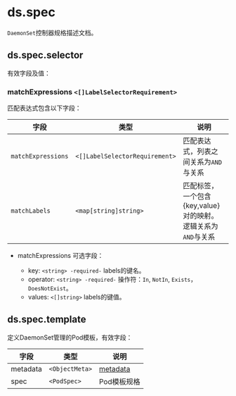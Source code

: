 # ds.spec

`DaemonSet`控制器规格描述文档。

## ds.spec.selector

有效字段及值：

### matchExpressions `<[]LabelSelectorRequirement>`

匹配表达式包含以下字段：

|字段|类型|说明|
|----|----|----|
|`matchExpressions`|`<[]LabelSelectorRequirement>`|匹配表达式，列表之间关系为`AND`与关系|
|`matchLabels`|`<map[string]string>`|匹配标签，一个包含 {key,value} 对的映射。逻辑关系为`AND`与关系|

- matchExpressions 可选字段：

  - key: `<string> -required-` labels的键名。
  - operator: `<string> -required-` 操作符：`In`, `NotIn`, `Exists`，`DoesNotExist`。
  - values: `<[]string>` labels的键值。

## ds.spec.template

定义DaemonSet管理的Pod模板，有效字段：

|字段|类型|说明|
|----|----|----|
|metadata|`<ObjectMeta>`|[metadata](/kubernetes/explain/Pod.md#metadata)|
|spec|`<PodSpec>`|Pod模板规格|


